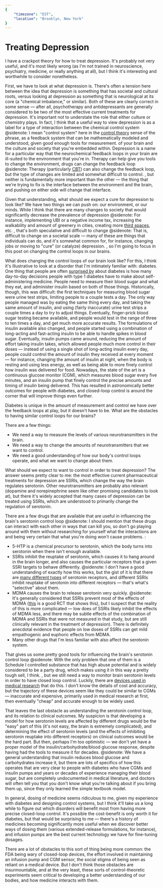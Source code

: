 ```yaml
---
{
	"timezone": "EST",
	"location": "Brooklyn, New York"
}
---
```

# Treating Depression

I have a crackpot theory for how to treat depression. It's probably not very useful, and it's most likely wrong (as I'm not trained in neuroscience, psychiatry, medicine, or really anything at all), but I think it's interesting and worthwhile to consider nonetheless.

First, we have to look at what depression is. There's often a tension here between the idea that depression is something that has societal and cultural roots, versus looking at depression as something that is neurological at its core (a "chemical imbalance," or similar). Both of these are clearly correct in some sense — after all, psychotherapy and antidepressants are generally considered to be two of the most effective current treatments for depression. It's important not to understate the role that either culture or chemistry plays. In fact, I think that a useful way to view depression is as a label for a type of interaction between the chemical control system
@sidenote: I mean "control system" here in the [control theory](https://en.wikipedia.org/wiki/Control_theory) sense of the phrase, as a feedback system that can be mathematically modeled and understood, given good enough tools for measurement.
of your brain and the culture and society that you're embedded within. Depression is a name for a particular way that the neurochemical feedback loops in your brain are ill-suited to the environment that you're in. Therapy can help give you tools to change the environment, drugs can change the feedback loop
@sidenote: Therapy (particularly [CBT](https://en.wikipedia.org/wiki/Cognitive_behavioral_therapy)) can also change the feedback loop, but the type of changes are limited and somewhat difficult to control.
, but neither is fundamentally more important than the other — the thing that we're trying to fix is the interface between the environment and the brain, and pushing on either side will change that interface.

Given that understanding, what should we expect a cure for depression to look like? We have two things we can push on: our environment, or our minds. While I think that there are many changes to society that would significantly decrease the prevalence of depression
@sidenote: For instance, implementing UBI or a negative income tax, increasing the walkability and amount of greenery in cities, creating more [third spaces](https://en.wikipedia.org/wiki/Third_place), etc.
, that's both speculative and difficult to change
@sidenote: That is, difficult to change on a societal scale — many of these are things that individuals can do, and it's somewhat common for, for instance, changing jobs or moving to "cure" (or catalyze) depression.
, so I'm going to focus in this post on changing the control loops in our brains.

What does changing the control loops of our brain look like? For this, I think it's illustrative to look at a disorder that I'm intimately familiar with: diabetes. One thing that people are often [surprised by](https://siderea.dreamwidth.org/1511455.html) about diabetes is how many day-to-day decisions people with type 1 diabetes have to make about self-administering medicine. People need to measure their blood sugar and what they eat, and administer insulin based on both of those things. Historically, though, this was difficult: the first techniques for measuring blood sugar were urine test strips, limiting people to a couple tests a day. The only way people managed was by eating the same thing every day, and taking the same amount of insulin, and using (fairly inaccurate) urine test strips a couple times a day to try to adjust things. Eventually, finger-prick blood sugar testing became available, and people would test in the range of three to ten times a day, and get much more accurate results. The formulations of insulin available also changed, and people started using a combination of long-acting and fast-acting insulin to be able to handle spikes in blood sugar. Eventually, insulin pumps came around, reducing the amount of effort taking insulin takes, which allowed people much more control in their doses — instead of using a single shot of long-acting insulin every day, people could control the amount of insulin they received at every moment — for instance, changing the amount of insulin at night, when the body is resting and using less energy, as well as being able to more finely control how insulin was delivered for food. Nowadays, the state of the art is a continuous glucose monitor (CGM), which measures blood sugar every five minutes, and an insulin pump that finely control the precise amounts and timing of insulin being delivered. This has resulted in astronomically better outcomes for people with diabetes, and closed-loop control is around the corner that will improve things even further.

Diabetes is unique in the amount of measurement and control we have over the feedback loops at play, but it doesn't have to be. What are the obstacles to having similar control loops for our brains?

There are a few things:

* We need a way to measure the levels of various neurotransmitters in the brain.
* We need a way to change the amounts of neurotransmitters that we want to control.
* We need a good understanding of how our body's control loops operate, and what we want to change about them.

What should we expect to want to control in order to treat depression? The answer seems pretty clear to me: the most effective current pharmaceutical treatments for depression are SSRIs, which change the way the brain regulates serotonin. Other neurotransmitters are probably also relevant (dopamine and norepinephrine seem like other promising candidates to look at), but there it's widely accepted that many cases of depression can be treated using SSRIs, which are understood to primarily change the regulation of serotonin.

There are a few drugs that are available that are useful in influencing the brain's serotonin control loop
@sidenote: I should mention that these drugs can interact with each other in ways that can kill you, so don't go playing around with them without researching for yourself what the interactions are and being very certain that what you're doing won't cause problems.
:

* 5-HTP is a chemical precursor to serotonin, which the body turns into serotonin when there isn't enough available.
* SSRIs inhibit the reuptake of serotonin, which causes it to hang around in the brain longer, and also causes the particular receptors that a given SSRI targets to behave differently.
@sidenote: I don't have a good understanding of exactly how this works, but the gist of it is that there are [many different types](https://en.wikipedia.org/wiki/Serotonin#Receptors) of serotonin receptors, and different SSRIs inhibit reuptake of serotonin into different receptors — that's what's "selective" about them.
* MDMA causes the brain to release serotonin very quickly.
@sidenote: It's generally considered that SSRIs prevent most of the effects of MDMA ([this](https://sci-hub.st/10.1177/026988110001400313) is a good RCT that shows this), but I suspect that the reality of this is more complicated — low does of SSRIs likely inhibit the effects of MDMA less, and there may be subtle effects of the combination of MDMA and SSRIs that were not measured in that study, but are still clinically relevant in the treatment of depression). There is definitely anecdotal evidence that people on low doses of SSRIs can get mild empathogenic and euphoric effects from MDMA.
* Many other drugs that I'm less familiar with also affect the serotonin system.

That gives us some pretty good tools for influencing the brain's serotonin control loop
@sidenote: With the only problem that one of them is a Schedule I controlled substance that has high abuse potential and is widely considered to be a party drug, which makes using it in this way a pretty tough sell, I think.
, but we still need a way to monitor brain serotonin levels in order to have closed loop control. Luckily, there are [devices used in medical research](https://neuronewsinternational.com/serotonin-levels-can-be-detected-and-measured-through-an-innovative-device-called-wincs/) that do this. I don't know the details of cost and accuracy, but the trajectory of these devices seem like they could be similar to CGMs — inaccurate and expensive, primarily used in medical research at first, then eventually "cheap" and accurate enough to be widely used.

That leaves the last obstacle as understanding the serotonin control loop, and its relation to clinical outcomes. My suspicion is that developing a model for how serotonin levels are affected by different drugs would be the "easy" part of this (it's not easy, the brain is extremely complicated), and determining the effect of serotonin levels (and the effects of inhibiting serotonin reuptake into different receptors) on clinical outcomes would be the hard part. But then, perhaps I'm too optimistic — we don't yet have a proper model of the insulin/carbohydrate/blood glucose response, despite having had the tools to measure it for decades.
@sidenote: We have a general understanding that insulin reduces blood glucose and carbohydrates increase it, but there are lots of specifics of how this operates that are very clear to people with diabetes who have CGMs and insulin pumps and years or decades of experience managing their blood sugar, but are completely undocumented in medical literature, and doctors will often tell you that you don't know what you're talking about if you bring them up, since they only learned the simple textbook model.

In general, dosing of medicine seems ridiculous to me, given my experience with diabetes and designing control systems, but I think it'll take us a long while to figure out which disorders will benefit most from having more precise closed-loop control. It's possible the cost-benefit is only worth it for diabetes, but that would be surprising to me — there's a history of medicines becoming significantly more useful when we discover better ways of dosing them (various extended-release formulations, for instance), and infusion pumps are the best current technology we have for fine-tuning dosages.

There are a lot of obstacles to this sort of thing being more common: the FDA being wary of closed-loop devices, the effort involved in maintaining an infusion pump and CGM sensor, the social stigma of being seen as reliant on a medical device. But I don't think those obstacles are insurmountable, and at the very least, these sorts of control-theoretic experiments seem critical to developing a better understanding of our bodies, and how medicine interacts with them.
